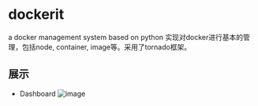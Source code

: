 # dockerit
a docker management system based on python
实现对docker进行基本的管理，包括node, container, image等。采用了tornado框架。

## 展示
* Dashboard
 ![image](https://github.com/CHUNL09/dockerit/show_pics/login.png)
